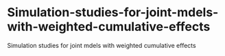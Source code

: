 # Simulation-studies-for-joint-mdels-with-weighted-cumulative-effects
Simulation studies for joint mdels with weighted cumulative effects

